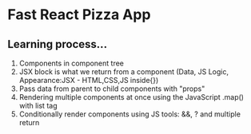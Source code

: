 # Fast React Pizza App
## Learning process...
1. Components in component tree
2. JSX block is what we return from a component (Data, JS Logic, Appearance:JSX - HTML,CSS,JS inside{})
3. Pass data from parent to child components with "props"
4. Rendering multiple components at once using the JavaScript .map() with list tag 
5. Conditionally render components using JS tools: &&, ? and multiple return

